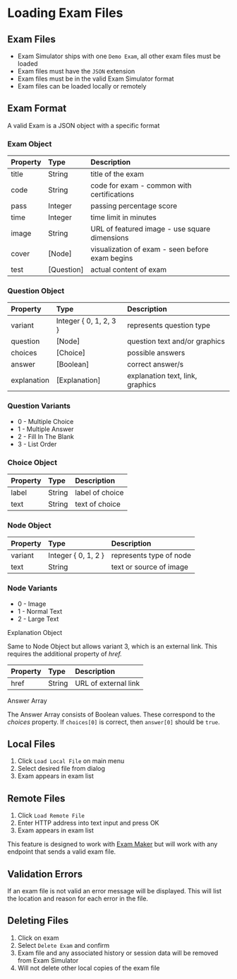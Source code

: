 # Loading Exam Files

## Exam Files

* Exam Simulator ships with one `Demo Exam`, all other exam files must be loaded
* Exam files must have the `JSON` extension
* Exam files must be in the valid Exam Simulator format
* Exam files can be loaded locally or remotely

## Exam Format

A valid Exam is a JSON object with a specific format

### Exam Object

| Property | Type | Description |
| :--- | :--- | :--- |
| title | String | title of the exam |
| code | String | code for exam - common with certifications |
| pass | Integer | passing percentage score |
| time | Integer | time limit in minutes |
| image | String | URL of featured image - use square dimensions |
| cover | \[Node\] | visualization of exam - seen before exam begins |
| test | \[Question\] | actual content of exam |

### Question Object

| Property | Type | Description |
| :--- | :--- | :--- |
| variant | Integer { 0, 1, 2, 3 } | represents question type |
| question | \[Node\] | question text and/or graphics |
| choices | \[Choice\] | possible answers |
| answer | \[Boolean\] | correct answer/s |
| explanation | \[Explanation\] | explanation text, link, graphics |

### Question Variants

* 0 - Multiple Choice
* 1 - Multiple Answer
* 2 - Fill In The Blank
* 3 - List Order

### Choice Object

| Property | Type | Description |
| :--- | :--- | :--- |
| label | String | label of choice |
| text | String | text of choice |

### Node Object

| Property | Type | Description |
| :--- | :--- | :--- |
| variant | Integer { 0, 1, 2 } | represents type of node |
| text | String | text or source of image |

### Node Variants

* 0 - Image
* 1 - Normal Text
* 2 - Large Text

Explanation Object

Same to Node Object but allows variant 3, which is an external link. This requires the additional property of _href._ 

| Property | Type | Description |
| :--- | :--- | :--- |
| href | String | URL of external link |

Answer Array

The Answer Array consists of Boolean values. These correspond to the _choices_ property. If `choices[0]` is correct, then `answer[0]` should be `true`. 

## Local Files

1. Click `Load Local File` on main menu
2. Select desired file from dialog
3. Exam appears in exam list

## Remote Files

1. Click `Load Remote File`
2. Enter HTTP address into text input and press OK
3. Exam appears in exam list

This feature is designed to work with [Exam Maker](https://exam-maker.herokuapp.com) but will work with any endpoint that sends a valid exam file.

## Validation Errors

If an exam file is not valid an error message will be displayed. This will list the location and reason for each error in the file.

## Deleting Files

1. Click on exam
2. Select `Delete Exam` and confirm
3. Exam file and any associated history or session data will be removed from Exam Simulator
4. Will not delete other local copies of the exam file

